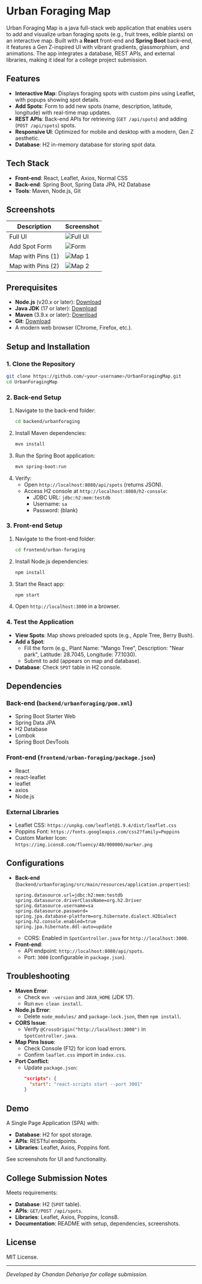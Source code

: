 # Urban Foraging Map

Urban Foraging Map is a java full-stack web application that enables users to add and visualize urban foraging spots (e.g., fruit trees, edible plants) on an interactive map. Built with a **React** front-end and **Spring Boot** back-end, it features a Gen Z-inspired UI with vibrant gradients, glassmorphism, and animations. The app integrates a database, REST APIs, and external libraries, making it ideal for a college project submission.

## Features
- **Interactive Map**: Displays foraging spots with custom pins using Leaflet, with popups showing spot details.
- **Add Spots**: Form to add new spots (name, description, latitude, longitude) with real-time map updates.
- **REST APIs**: Back-end APIs for retrieving (`GET /api/spots`) and adding (`POST /api/spots`) spots.
- **Responsive UI**: Optimized for mobile and desktop with a modern, Gen Z aesthetic.
- **Database**: H2 in-memory database for storing spot data.

## Tech Stack
- **Front-end**: React, Leaflet, Axios, Normal CSS
- **Back-end**: Spring Boot, Spring Data JPA, H2 Database
- **Tools**: Maven, Node.js, Git

## Screenshots
| Description | Screenshot |
|-------------|------------|
| Full UI | ![Full UI](screenshots/uii.png) |
| Add Spot Form | ![Form](screenshots/formmm.png) |
| Map with Pins (1) | ![Map 1](screenshots/mappp.png) |
| Map with Pins (2) | ![Map 2](screenshots/mapp2.png) |

## Prerequisites
- **Node.js** (v20.x or later): [Download](https://nodejs.org/)
- **Java JDK** (17 or later): [Download](https://www.oracle.com/java/technologies/javase-jdk17-downloads.html)
- **Maven** (3.9.x or later): [Download](https://maven.apache.org/download.cgi)
- **Git**: [Download](https://git-scm.com/)
- A modern web browser (Chrome, Firefox, etc.).

## Setup and Installation
### 1. Clone the Repository
```bash
git clone https://github.com/<your-username>/UrbanForagingMap.git
cd UrbanForagingMap
```

### 2. Back-end Setup
1. Navigate to the back-end folder:
   ```bash
   cd backend/urbanforaging
   ```
2. Install Maven dependencies:
   ```bash
   mvn install
   ```
3. Run the Spring Boot application:
   ```bash
   mvn spring-boot:run
   ```
4. Verify:
   - Open `http://localhost:8080/api/spots` (returns JSON).
   - Access H2 console at `http://localhost:8080/h2-console`:
     - JDBC URL: `jdbc:h2:mem:testdb`
     - Username: `sa`
     - Password: (blank)

### 3. Front-end Setup
1. Navigate to the front-end folder:
   ```bash
   cd frontend/urban-foraging
   ```
2. Install Node.js dependencies:
   ```bash
   npm install
   ```
3. Start the React app:
   ```bash
   npm start
   ```
4. Open `http://localhost:3000` in a browser.

### 4. Test the Application
- **View Spots**: Map shows preloaded spots (e.g., Apple Tree, Berry Bush).
- **Add a Spot**:
  - Fill the form (e.g., Plant Name: "Mango Tree", Description: "Near park", Latitude: 28.7045, Longitude: 77.1030).
  - Submit to add (appears on map and database).
- **Database**: Check `SPOT` table in H2 console.

## Dependencies
### Back-end (`backend/urbanforaging/pom.xml`)
- Spring Boot Starter Web
- Spring Data JPA
- H2 Database
- Lombok
- Spring Boot DevTools

### Front-end (`frontend/urban-foraging/package.json`)
- React
- react-leaflet
- leaflet
- axios
- Node.js

### External Libraries
- Leaflet CSS: `https://unpkg.com/leaflet@1.9.4/dist/leaflet.css`
- Poppins Font: `https://fonts.googleapis.com/css2?family=Poppins`
- Custom Marker Icon: `https://img.icons8.com/fluency/48/000000/marker.png`

## Configurations
- **Back-end** (`backend/urbanforaging/src/main/resources/application.properties`):
  ```properties
  spring.datasource.url=jdbc:h2:mem:testdb
  spring.datasource.driverClassName=org.h2.Driver
  spring.datasource.username=sa
  spring.datasource.password=
  spring.jpa.database-platform=org.hibernate.dialect.H2Dialect
  spring.h2.console.enabled=true
  spring.jpa.hibernate.ddl-auto=update
  ```
  - CORS: Enabled in `SpotController.java` for `http://localhost:3000`.
- **Front-end**:
  - API endpoint: `http://localhost:8080/api/spots`.
  - Port: `3000` (configurable in `package.json`).

## Troubleshooting
- **Maven Error**:
  - Check `mvn -version` and `JAVA_HOME` (JDK 17).
  - Run `mvn clean install`.
- **Node.js Error**:
  - Delete `node_modules/` and `package-lock.json`, then `npm install`.
- **CORS Issue**:
  - Verify `@CrossOrigin("http://localhost:3000")` in `SpotController.java`.
- **Map Pins Issue**:
  - Check Console (F12) for icon load errors.
  - Confirm `leaflet.css` import in `index.css`.
- **Port Conflict**:
  - Update `package.json`:
    ```json
    "scripts": {
      "start": "react-scripts start --port 3001"
    }
    ```

## Demo
A Single Page Application (SPA) with:
- **Database**: H2 for spot storage.
- **APIs**: RESTful endpoints.
- **Libraries**: Leaflet, Axios, Poppins font.

See screenshots for UI and functionality.

## College Submission Notes
Meets requirements:
- **Database**: H2 (`SPOT` table).
- **APIs**: `GET/POST /api/spots`.
- **Libraries**: Leaflet, Axios, Poppins, Icons8.
- **Documentation**: README with setup, dependencies, screenshots.

## License
MIT License.

---
*Developed by Chandan Dehariya for college submission.*
